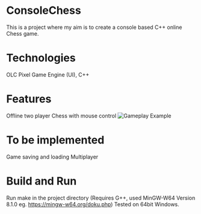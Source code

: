 # ConsoleChess

This is a project where my aim is to create a console based C++ online Chess game.

# Technologies
OLC Pixel Game Engine (UI), C++

# Features
Offline two player Chess with mouse control
![Gameplay Example](https://i.imgur.com/KaMWoI8.gifv)

# To be implemented
Game saving and loading
Multiplayer

# Build and Run
Run make in the project directory (Requires G++, used MinGW-W64 Version 8.1.0 eg. https://mingw-w64.org/doku.php)
Tested on 64bit Windows.
